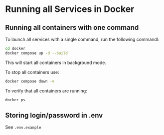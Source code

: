 # Running all Services in Docker

## Running all containers with one command

To launch all services with a single command, run the following commandl:

```bash
cd docker
docker compose up -d --build
```

This will start all containers in background mode.

To stop all containers use:

```bash
docker compose down -v
```

To verify that all containers are running:

```bash
docker ps
```
## Storing login/password in .env

See ```.env.example ```



